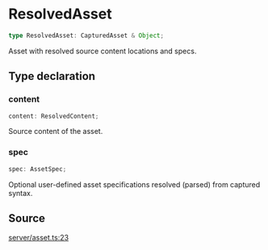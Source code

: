 # ResolvedAsset

```ts
type ResolvedAsset: CapturedAsset & Object;
```

Asset with resolved source content locations and specs.

## Type declaration

### content

```ts
content: ResolvedContent;
```

Source content of the asset.

### spec

```ts
spec: AssetSpec;
```

Optional user-defined asset specifications resolved (parsed) from captured syntax.

## Source

[server/asset.ts:23](https://github.com/Elringus/Imgit/blob/fc320a2/src/server/asset.ts#L23)
